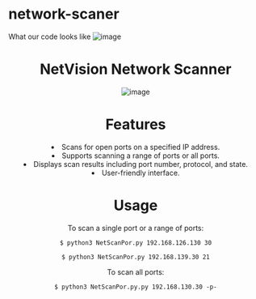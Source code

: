 # network-scaner

What our code looks like
![image](https://github.com/SargsyanGrigor/Network-scaner/assets/106109042/88caeb83-4c48-406c-b682-d6ec2c20af4e)



<div align="center">
<h1>NetVision Network Scanner</h1>
  


![image](https://github.com/SargsyanGrigor/Network-scaner/assets/106109042/f0976462-bd40-4a02-836f-699de82678cc)


# Features
<li>Scans for open ports on a specified IP address.</li>
<li>Supports scanning a range of ports or all ports.</li>
<li>Displays scan results including port number, protocol, and state.</li>
<li>User-friendly interface.</li>

# Usage

To scan a single port or a range of ports: 
    
    $ python3 NetScanPor.py 192.168.126.130 30
    
    $ python3 NetScanPor.py 192.168.139.30 21

To scan all ports:

    $ python3 NetScanPor.py.py 192.168.130.30 -p-


